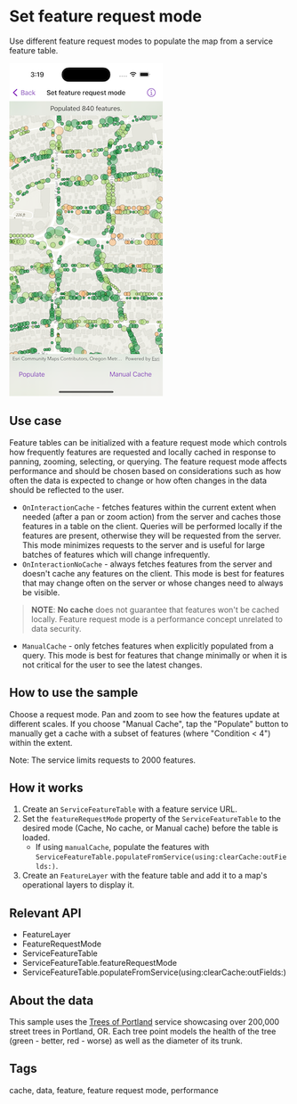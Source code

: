 # Set feature request mode

Use different feature request modes to populate the map from a service feature table.

![Image of set feature request mode](set-feature-request-mode.png)

## Use case

Feature tables can be initialized with a feature request mode which controls how frequently features are requested and locally cached in response to panning, zooming, selecting, or querying. The feature request mode affects performance and should be chosen based on considerations such as how often the data is expected to change or how often changes in the data should be reflected to the user.

* `OnInteractionCache` - fetches features within the current extent when needed (after a pan or zoom action) from the server and caches those features in a table on the client. Queries will be performed locally if the features are present, otherwise they will be requested from the server. This mode minimizes requests to the server and is useful for large batches of features which will change infrequently.
* `OnInteractionNoCache` - always fetches features from the server and doesn't cache any features on the client. This mode is best for features that may change often on the server or whose changes need to always be visible.

> **NOTE**: **No cache** does not guarantee that features won't be cached locally. Feature request mode is a performance concept unrelated to data security.

* `ManualCache` - only fetches features when explicitly populated from a query. This mode is best for features that change minimally or when it is not critical for the user to see the latest changes.

## How to use the sample

Choose a request mode. Pan and zoom to see how the features update at different scales. If you choose "Manual Cache", tap the "Populate" button to manually get a cache with a subset of features (where "Condition < 4") within the extent.

Note: The service limits requests to 2000 features.

## How it works

1. Create an `ServiceFeatureTable` with a feature service URL.
2. Set the `featureRequestMode` property of the `ServiceFeatureTable` to the desired mode (Cache, No cache, or Manual cache) before the table is loaded.
    * If using `manualCache`, populate the features with `ServiceFeatureTable.populateFromService(using:clearCache:outFields:)`.
3. Create an `FeatureLayer` with the feature table and add it to a map's operational layers to display it.

## Relevant API

* FeatureLayer
* FeatureRequestMode
* ServiceFeatureTable
* ServiceFeatureTable.featureRequestMode
* ServiceFeatureTable.populateFromService(using:clearCache:outFields:)

## About the data

This sample uses the [Trees of Portland](https://services2.arcgis.com/ZQgQTuoyBrtmoGdP/arcgis/rest/services/Trees_of_Portland/FeatureServer/0) service showcasing over 200,000 street trees in Portland, OR. Each tree point models the health of the tree (green - better, red - worse) as well as the diameter of its trunk.

## Tags

cache, data, feature, feature request mode, performance
